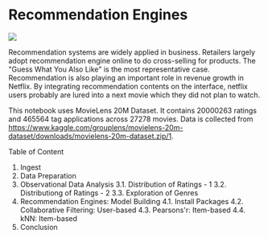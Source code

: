 # Recommendation Engines

![](https://media.giphy.com/media/3og0ICZh82LEsNjHoc/giphy.gif)


Recommendation systems are widely applied in business. Retailers largely adopt recommendation engine online to do cross-selling for products. The "Guess What You Also Like" is the most representative case. Recommendation is also playing an important role in revenue growth in Netflix. By integrating recommendation contents on the interface, netflix users probably are lured into a next movie which they did not plan to watch. 


This notebook uses MovieLens 20M Dataset. It contains 20000263 ratings and 465564 tag applications across 27278 movies. Data is collected from https://www.kaggle.com/grouplens/movielens-20m-dataset/downloads/movielens-20m-dataset.zip/1. 

Table of Content
  1. Ingest
  2. Data Preparation
  3. Observational Data Analysis
    3.1. Distribution of Ratings - 1
    3.2. Distributiong of Ratings - 2
    3.3. Exploration of Genres
  4. Recommendation Engines: Model Building
    4.1. Install Packages
    4.2. Collaborative Filtering: User-based
    4.3. Pearsons'r: Item-based
    4.4. kNN: Item-based
  5. Conclusion
  

  
  
